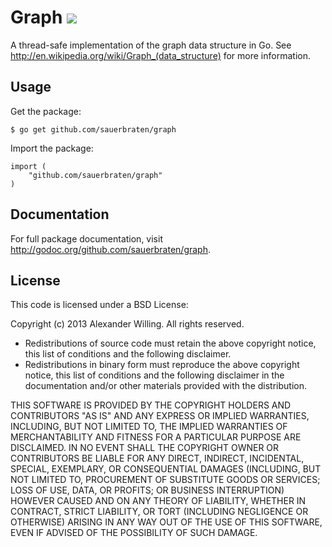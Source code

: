 # Graph <a href="http://goci.me/project/github.com/sauerbraten/graph"><img src="http://goci.me/project/image/github.com/sauerbraten/graph" /></a>

A thread-safe implementation of the graph data structure in Go. See http://en.wikipedia.org/wiki/Graph_(data_structure) for more information.

## Usage

Get the package:

	$ go get github.com/sauerbraten/graph

Import the package:

	import (
		"github.com/sauerbraten/graph"
	)



## Documentation

For full package documentation, visit http://godoc.org/github.com/sauerbraten/graph.

## License

This code is licensed under a BSD License:

Copyright (c) 2013 Alexander Willing. All rights reserved.
	
- Redistributions of source code must retain the above copyright notice, this list of conditions and the following disclaimer.
- Redistributions in binary form must reproduce the above copyright notice, this list of conditions and the following disclaimer in the documentation and/or other materials provided with the distribution.

THIS SOFTWARE IS PROVIDED BY THE COPYRIGHT HOLDERS AND CONTRIBUTORS "AS IS" AND ANY EXPRESS OR IMPLIED WARRANTIES, INCLUDING, BUT NOT LIMITED TO, THE IMPLIED WARRANTIES OF MERCHANTABILITY AND FITNESS FOR A PARTICULAR PURPOSE ARE DISCLAIMED. IN NO EVENT SHALL THE COPYRIGHT OWNER OR CONTRIBUTORS BE LIABLE FOR ANY DIRECT, INDIRECT, INCIDENTAL, SPECIAL, EXEMPLARY, OR CONSEQUENTIAL DAMAGES (INCLUDING, BUT NOT LIMITED TO, PROCUREMENT OF SUBSTITUTE GOODS OR SERVICES; LOSS OF USE, DATA, OR PROFITS; OR BUSINESS INTERRUPTION) HOWEVER CAUSED AND ON ANY THEORY OF LIABILITY, WHETHER IN CONTRACT, STRICT LIABILITY, OR TORT (INCLUDING NEGLIGENCE OR OTHERWISE) ARISING IN ANY WAY OUT OF THE USE OF THIS SOFTWARE, EVEN IF ADVISED OF THE POSSIBILITY OF SUCH DAMAGE.
